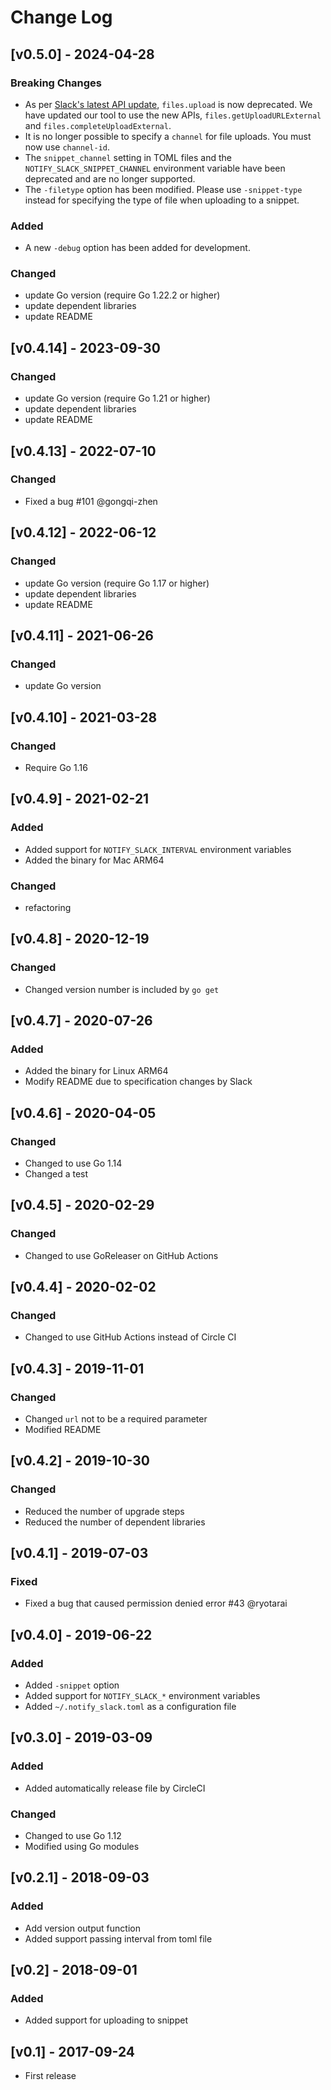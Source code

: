 # Change Log

## [v0.5.0] - 2024-04-28

### Breaking Changes

* As per [Slack's latest API update](https://api.slack.com/changelog/2024-04-a-better-way-to-upload-files-is-here-to-stay), `files.upload` is now deprecated. We have updated our tool to use the new APIs, `files.getUploadURLExternal` and `files.completeUploadExternal`.
* It is no longer possible to specify a `channel` for file uploads. You must now use `channel-id`.
* The `snippet_channel` setting in TOML files and the `NOTIFY_SLACK_SNIPPET_CHANNEL` environment variable have been deprecated and are no longer supported.
* The `-filetype` option has been modified. Please use `-snippet-type` instead for specifying the type of file when uploading to a snippet.

### Added

- A new `-debug` option has been added for development.

### Changed

* update Go version (require Go 1.22.2 or higher)
* update dependent libraries
* update README

## [v0.4.14] - 2023-09-30

### Changed

* update Go version (require Go 1.21 or higher)
* update dependent libraries
* update README

## [v0.4.13] - 2022-07-10

### Changed

* Fixed a bug #101 @gongqi-zhen

## [v0.4.12] - 2022-06-12

### Changed

* update Go version (require Go 1.17 or higher)
* update dependent libraries
* update README

## [v0.4.11] - 2021-06-26

### Changed

* update Go version

## [v0.4.10] - 2021-03-28

### Changed

* Require Go 1.16

## [v0.4.9] - 2021-02-21

### Added

* Added support for `NOTIFY_SLACK_INTERVAL` environment variables
* Added the binary for Mac ARM64

### Changed

* refactoring

## [v0.4.8] - 2020-12-19

### Changed

* Changed version number is included by `go get`

## [v0.4.7] - 2020-07-26

### Added

* Added the binary for Linux ARM64
* Modify README due to specification changes by Slack

## [v0.4.6] - 2020-04-05

### Changed

* Changed to use Go 1.14
* Changed a test

## [v0.4.5] - 2020-02-29

### Changed

* Changed to use GoReleaser on GitHub Actions

## [v0.4.4] - 2020-02-02

### Changed

* Changed to use GitHub Actions instead of Circle CI

## [v0.4.3] - 2019-11-01

### Changed

* Changed `url` not to be a required parameter
* Modified README

## [v0.4.2] - 2019-10-30

### Changed

* Reduced the number of upgrade steps
* Reduced the number of dependent libraries

## [v0.4.1] - 2019-07-03

### Fixed

* Fixed a bug that caused permission denied error #43 @ryotarai

## [v0.4.0] - 2019-06-22

### Added

* Added `-snippet` option
* Added support for `NOTIFY_SLACK_*` environment variables
* Added `~/.notify_slack.toml` as a configuration file

## [v0.3.0] - 2019-03-09

### Added

* Added automatically release file by CircleCI

### Changed

* Changed to use Go 1.12
* Modified using Go modules

## [v0.2.1] - 2018-09-03

### Added

* Add version output function
* Added support passing interval from toml file

## [v0.2] - 2018-09-01

### Added

* Added support for uploading to snippet

## [v0.1] - 2017-09-24

* First release
